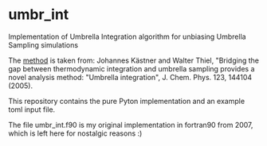 # umbr_int
Implementation of Umbrella Integration algorithm for unbiasing Umbrella Sampling simulations

The [method](https://doi.org/10.1063/1.2052648) is taken from: Johannes Kästner and Walter Thiel, "Bridging the gap between thermodynamic integration and umbrella sampling provides a novel analysis method: "Umbrella integration", J. Chem. Phys. 123, 144104 (2005).

This repository contains the pure Pyton implementation and an example toml input file.

The file umbr_int.f90 is my original implementation in fortran90 from 2007, which is left here for nostalgic reasons :)
